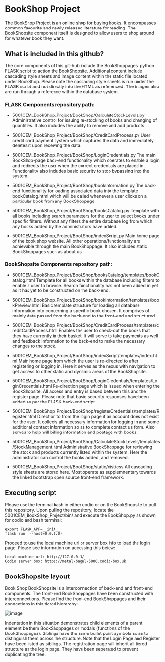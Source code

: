 # BookShop Project

The BookShop Project is an online shop for buying books. It encompasses common favourite and newly released literature for reading. The BookShopsite component itself is designed to allow users to shop around for whatever book they want. 

## What is included in this github?

The core components of this git-hub include the BookShoppages, python FLASK script to action the BookShopsite. Additional content include cascading style sheets and image content within the static file located under BookShop. Please note the cascading style sheets is run under the FLASK script and not directly into the HTML as referenced. The images also are run through a reference within the database system.

### FLASK Components repository path:

- 5001CEM_BookShop_Project/BookShop/CalculateStockLevels.py
Administrative control for issuing re-stocking of books and changing of quantities. It also includes the ability to remove and add products

- 5001CEM_BookShop_Project/BookShop/CreditCardProcess.py
User credit card payment system which captures the data and immediately deletes it upon receiving the data.

- 5001CEM_BookShop_Project/BookShop/LoginCredentials.py
The main BookShop-page back-end functionality which operates to enable a login and redirects the user when the correct credentials are placed in. Functionality also includes basic security to stop bypassing into the system.

- 5001CEM_BookShop_Project/BookShop/bookInformation.py
The back-end functionality for loading associated data into the template bookCatalog.html which will be called whenever a user clicks on a particular book from any BookShoppage

- 5001CEM_BookShop_Project/BookShop/booksCatalog.py
Template with all books including search parameters for the user to select books under specific filters. Without any filters the entire database log from which any books added by the administrators have added.

- 5001CEM_BookShop_Project/BookShop/indexScript.py
Main home page of the book shop website. All other operations/functionality are achievable through the main BookShoppage. It also includes static BookShoppages such as about us.

### BookShopsite Components repository path:

- 5001CEM_BookShop_Project/BookShop/booksCatalog/templates/bookCatalog.html
Template for all books within the database including filters to enable a user to browse. Search functionality has not been added in yet as it has yet to be constructed on the back-end.

- 5001CEM_BookShop_Project/BookShop/bookInformation/templates/bookPreview.html
Basic template structure for loading all database information into concerning a specific book chosen. It comprises of mainly data passed from the back-end to the front-end and structured.

- 5001CEM_BookShop_Project/BookShop/CreditCardProcess/templates/creditCardProcess.html
Enables the user to check-out the books that they have currently in their basket. It will serve to take payments as well and feedback information to the back-end to make the necessary changes to the stock.

- 5001CEM_BookShop_Project/BookShop/indexScript/templates/index.html
Main home page from which the user is re-directed to after registering or logging in. Here it serves as the nexus with navigation to get access to other static and dynamic areas of the BookShopsite.

- 5001CEM_BookShop_Project/BookShop/LoginCredentials/templates/LoginCredentials.html
Re-direction page which is issued when entering the BookShopsite. All access and entry is based between this and the register page. Please note that basic security responses have been added as per the FLASK back-end script.

- 5001CEM_BookShop_Project/BookShop/registerCredentials/templates/Register.html
Direction to from the login page if an account does not exist for the user. It collects all necessary information for logging in and some additional contact information so as to complete contact us form. Also serves to help will billing information and postage with books.

- 5001CEM_BookShop_Project/BookShop/CalculateStockLevels/templates/StockManagement.html
Administrative BookShoppage for reviewing the stock and products currently listed within the system. Here the administrator can control the books added, and removed.

- 5001CEM_BookShop_Project/BookShop/static/dist/css
All cascading style sheets are stored here. Most operate as supplemnentary towards the linked bootstrap open source front-end framework.

## Executing script

Please use the terminal bash in either codio or on the BookShopsite to pull this repository. Upon pulling the repository, locate the 5001CEM_BookShop_Project/bin/ and execute the BookShop.py as shown for codio and bash terminal:

```
export FLASK_APP=__init__
flask run (--host=0.0.0.0)
```
Proceed to use the local machine url or server box info to load the login page. Please see information on accessing this below:

```
Local machine url: http://127.0.0.1/
Codio server box: https://metal-bagel-5000.codio-box.uk
```

## BookShopsite layout

Book Shop BookShopsite is a interconnection of back-end and front-end components. The front-end BookShoppages have been constructed with interconnections. Please find the front-end BookShoppages and their connections in this tiered hierarchy:

![image](https://user-images.githubusercontent.com/23194490/142739467-f415ef49-e5c6-4920-8169-7c5aea35c324.png)


Indentation in this situation demonstrates child elements of a parent element be them BookShoppages or modals (functions of the BookShoppages). Siblings have the same bullet point symbols so as to distinguish them across the structure. Note that the Login Page and Register have been listed as siblings. The registration page will inherit all tiered structure as the login page. They have been seperated to prevent duplicating the tree.
